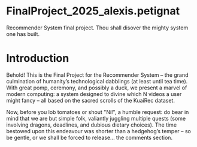 # FinalProject_2025_alexis.petignat
Recommender System final project. Thou shall disover the mighty system one has built.

# Introduction

Behold! This is the Final Project for the Recommender System – the grand culmination of humanity’s technological dabblings (at least until tea time). With great pomp, ceremony, and possibly a duck, we present a marvel of modern computing: a system designed to divine which N videos a user might fancy – all based on the sacred scrolls of the KuaiRec dataset.

Now, before you lob tomatoes or shout "Ni!", a humble request: do bear in mind that we are but simple folk, valiantly juggling multiple quests (some involving dragons, deadlines, and dubious dietary choices). The time bestowed upon this endeavour was shorter than a hedgehog’s temper – so be gentle, or we shall be forced to release... the comments section.


